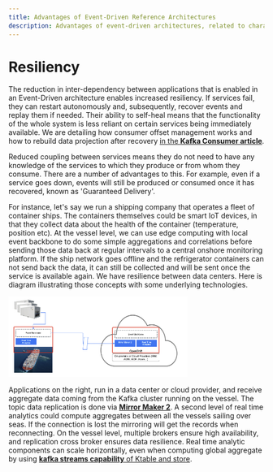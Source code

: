 ```yaml
---
title: Advantages of Event-Driven Reference Architectures
description: Advantages of event-driven architectures, related to characteristics of resiliency.
---
```


# Resiliency

The reduction in inter-dependency between applications that is enabled in an Event-Driven architecture enables increased resiliency. If services fail, they can restart autonomously and, subsequently, recover events and replay them if needed. Their ability to self-heal means that the functionality of the whole system is less reliant on certain services being immediately available. We are detailing how consumer offset management works and how to rebuild data projection after recovery [in the **Kafka Consumer article**](../../technology/kafka-consumers/).

Reduced coupling between services means they do not need to have any knowledge of the services to which they produce or from whom they consume. There are a number of advantages to this. For example, even if a service goes down, events will still be produced or consumed once it has recovered, known as 'Guaranteed Delivery'. 

For instance, let's say we run a shipping company that operates a fleet of container ships. The containers themselves could be smart IoT devices, in that they collect data about the health of the container (temperature, position etc). At the vessel level, we can use edge computing with local event backbone to do some simple aggregations and correlations before sending those data back at regular intervals to a central onshore monitoring platform. If the ship network goes offline and the refrigerator containers can not send back the data, it can still be collected and will be sent once the service is available again. We have resilience between data centers. Here is diagram illustrating those concepts with some underlying technologies.

 <img src="./images/resilience.png" class="img.center" width="70%"/>


Applications on the right, run in a data center or cloud provider, and receive aggregate data coming from the Kafka cluster running on the vessel. The topic data replication is done via [**Mirror Maker 2**](../../technology/kafka-mirrormaker/). A second level of real time analytics could compute aggregates between all the vessels sailing over seas. If the connection is lost the mirroring will get the records when reconnecting. On the vessel level, multiple brokers ensure high availability, and replication cross broker ensures data resilience. Real time analytic components can scale horizontally, even when computing global aggregate by using [**kafka streams capability** of Ktable and store](../../technology/kafka-streams/#interactive-queries). 